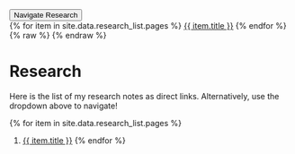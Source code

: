 ---
---
<div class="dropdown">
  <button class="dropbtn">Navigate Research</button>
  <div class="dropdown-content">
   {% for item in site.data.research_list.pages %}
      <a href="javascript:;" onclick='javascript:(function(o){document.getElementById("research_iframe").style.height="1px"; document.getElementById("research_iframe").src = "/research/{{item.url}}"; document.getElementById("research_container").hidden=false}(this));'>{{ item.title }}</a>
   {% endfor %}
  </div>
</div>
{% raw %}
<div class="iframe-container" id="research_container" hidden="true">
  <iframe id="research_iframe" src="/research/Kernel.html" frameborder="0" scrolling="no" onload="resizeIframe(this)" style="width:100%;height:1px;"></iframe>
</div>
{% endraw %}

# Research

Here is the list of my research notes as direct links. Alternatively, use the dropdown above to navigate!

{% for item in site.data.research_list.pages %}
1. <a href="/research/{{item.url}}" >{{ item.title }}</a>
{% endfor %}
